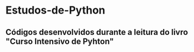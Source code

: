 # Estudos-de-Python

## Códigos desenvolvidos durante a leitura do livro "Curso Intensivo de Pyhton"
